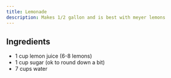```yaml
---
title: Lemonade
description: Makes 1/2 gallon and is best with meyer lemons
---
```


## Ingredients
* 1 cup lemon juice (6-8 lemons)
* 1 cup sugar (ok to round down a bit)
* 7 cups water
